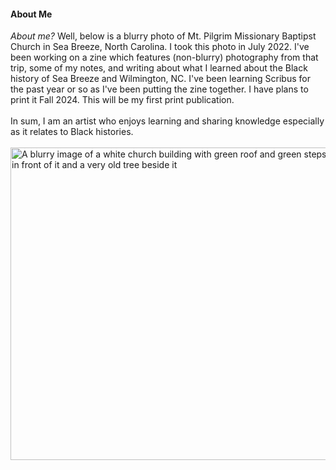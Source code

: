 #### About Me
*About me?*  Well, below is a blurry photo of Mt. Pilgrim Missionary Baptipst Church in Sea Breeze, North Carolina. I took this photo in July 2022. I've been working on a zine which features (non-blurry) photography from that trip, some of my notes, and writing about what I learned about the Black history of Sea Breeze and Wilmington, NC. I've been learning Scribus for the past year or so as I've been putting the zine together. I have plans to print it Fall 2024. This will be my first print publication.<br /><br /> In sum, I am an artist who enjoys learning and sharing knowledge especially as it relates to Black histories.<br /><br />
<img src="https://github.com/wantab3/wantab3/blob/main/DSCF0798.JPG" alt="A blurry image of a white church building with green roof and green steps. The church has a large grassy yard in front of it and a very old tree beside it" width="750" height="500">
